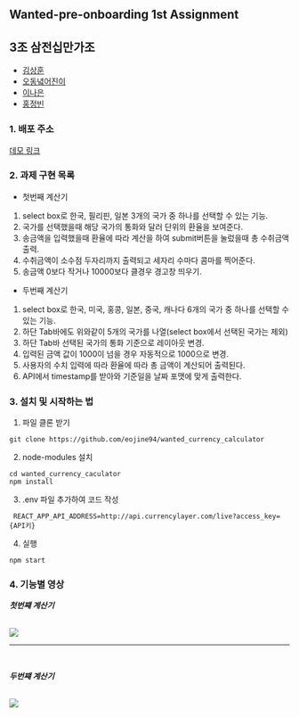 ## Wanted-pre-onboarding 1st Assignment

## 3조 삼전십만가조

- [김상훈](https://github.com/Ho0on)
- [오동녘어진이](https://github.com/eojine94)
- [이나은](https://github.com/cotton-cotton)
- [홍정빈](https://github.com/tohjbin2)

### 1. 배포 주소

[데모 링크](http://mycurrencycalculator.s3-website.ap-northeast-2.amazonaws.com)

### 2. 과제 구현 목록

- 첫번째 계산기

1. select box로 한국, 필리핀, 일본 3개의 국가 중 하나를 선택할 수 있는 기능.
2. 국가를 선택했을때 해당 국가의 통화와 달러 단위의 환율을 보여준다.
3. 송금액을 입력했을때 환율에 따라 계산을 하여 submit버튼을 눌렀을때 총 수취금액 출력.
4. 수취금액이 소수점 두자리까지 출력되고 세자리 수마다 콤마를 찍어준다.
5. 송금액 0보다 작거나 10000보다 클경우 경고창 띄우기.

- 두번째 계산기

1. select box로 한국, 미국, 홍콩, 일본, 중국, 캐나다 6개의 국가 중 하나를 선택할 수 있는 기능.
2. 하단 Tab바에도 위와같이 5개의 국가를 나열(select box에서 선택된 국가는 제외)
3. 하단 Tab바 선택된 국가의 통화 기준으로 레이아웃 변경.
4. 입력된 금액 값이 1000이 넘을 경우 자동적으로 1000으로 변경.
5. 사용자의 수치 입력에 따라 환율에 따라 총 금액이 계산되어 출력된다.
6. API에서 timestamp를 받아와 기준일을 날짜 포맷에 맞게 출력한다.

### 3. 설치 및 시작하는 법

1. 파일 클론 받기

```
git clone https://github.com/eojine94/wanted_currency_calculator
```

2. node-modules 설치

```
cd wanted_currency_caculator
npm install
```

3. .env 파일 추가하여 코드 작성

```
 REACT_APP_API_ADDRESS=http://api.currencylayer.com/live?access_key={API키}
```

4. 실행

```
npm start
```

### 4. 기능별 영상

**_첫번쨰 계산기_**

</br>

<img src='https://user-images.githubusercontent.com/63281199/151019550-7a7c098e-4008-4d40-8b13-ea5bebc4b3e0.gif'/>
</br>
<hr/>
</br>

**_두번쨰 계산기_**

</br>

<img src='https://user-images.githubusercontent.com/63281199/151019622-03a4d1cb-daa4-4d97-8372-292c2be96840.gif'/>
